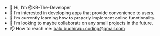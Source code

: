 - 👋 Hi, I’m @KB-The-Developer 
- 👀 I’m interested in developing apps that provide convenience to users.
- 🌱 I’m currently learning how to properly implement online functionality.
- 💞️ I’m looking to maybe collaborate on any small projects in the future.
- 📫 How to reach me: balu.budhiraju+coding@gmail.com

<!---
KB-The-Developer/KB-The-Developer is a ✨ special ✨ repository because its `README.md` (this file) appears on your GitHub profile.
You can click the Preview link to take a look at your changes.
--->
